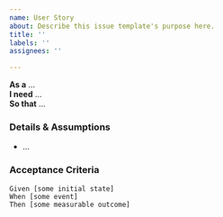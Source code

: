 ```yaml
---
name: User Story
about: Describe this issue template's purpose here.
title: ''
labels: ''
assignees: ''

---
```


**As a** ...  
**I need** ...  
**So that** ...  

### Details & Assumptions
* ...

### Acceptance Criteria

```gherkin
Given [some initial state]
When [some event]
Then [some measurable outcome]
```
